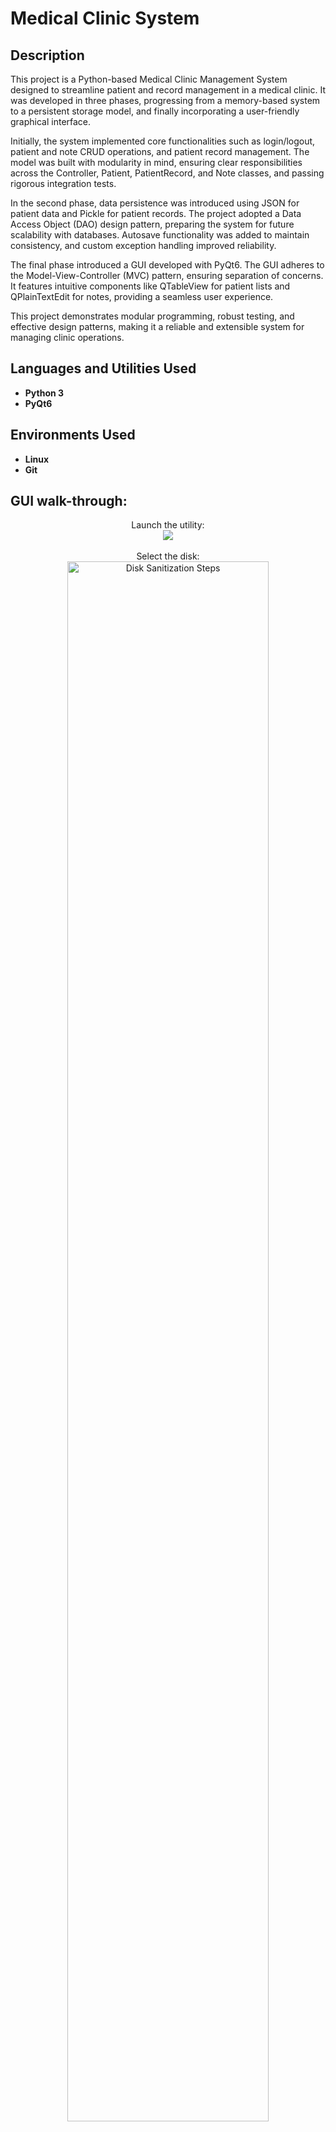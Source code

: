 <h1>Medical Clinic System</h1>


<h2>Description</h2>
This project is a Python-based Medical Clinic Management System designed to streamline patient and record management in a medical clinic. It was developed in three phases, progressing from a memory-based system to a persistent storage model, and finally incorporating a user-friendly graphical interface.

Initially, the system implemented core functionalities such as login/logout, patient and note CRUD operations, and patient record management. The model was built with modularity in mind, ensuring clear responsibilities across the Controller, Patient, PatientRecord, and Note classes, and passing rigorous integration tests.

In the second phase, data persistence was introduced using JSON for patient data and Pickle for patient records. The project adopted a Data Access Object (DAO) design pattern, preparing the system for future scalability with databases. Autosave functionality was added to maintain consistency, and custom exception handling improved reliability.

The final phase introduced a GUI developed with PyQt6. The GUI adheres to the Model-View-Controller (MVC) pattern, ensuring separation of concerns. It features intuitive components like QTableView for patient lists and QPlainTextEdit for notes, providing a seamless user experience.

This project demonstrates modular programming, robust testing, and effective design patterns, making it a reliable and extensible system for managing clinic operations.
<br />


<h2>Languages and Utilities Used</h2>

- <b>Python 3</b> 
- <b>PyQt6</b>

<h2>Environments Used </h2>

- <b>Linux</b>
- <b>Git</b> 

<h2>GUI walk-through:</h2>

<p align="center">
Launch the utility: <br/>
<img src="https://imgur.com/t8aJPQt">

<br />
<br />
Select the disk:  <br/>
<img src="https://i.imgur.com/tcTyMUE.png" height="80%" width="80%" alt="Disk Sanitization Steps"/>
<br />


<!--
 ```diff
- text in red
+ text in green
! text in orange
# text in gray
@@ text in purple (and bold)@@
```
--!>
